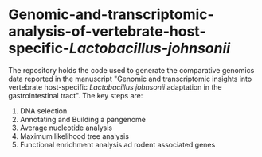 # Genomic-and-transcriptomic-analysis-of-vertebrate-host-specific-_Lactobacillus-johnsonii_
The repository holds the code used to generate the comparative genomics data reported in the manuscript "Genomic and transcriptomic insights into vertebrate host-specific _Lactobacillus johnsonii_ adaptation in the gastrointestinal tract".
The key steps are: 
1. DNA selection
2. Annotating and Building a pangenome
3. Average nucleotide analysis
4. Maximum likelihood tree analysis
5. Functional enrichment analysis ad rodent associated genes
